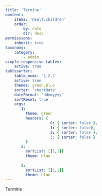 ```yaml
---
title: 'Termine'
content:
    items: '@self.children'
    order:
        by: date
        dir: desc
permissions:
    inherit: true
taxonomy:
    category:
        - admin
simple-responsive-tables:
    active: true
tablesorter:
    table_nums: '1,2,3'
    active: true
    themes: green,blue
    sorter: 'shortDate'
    dateFormat: 'ddmmyyyy'
    sortReset: true
    args:
       1:
         theme: green
         headers: {
                    0: { sorter: false },
                    1: { sorter: false},
                    2: { sorter: false },
                    3: { sorter: false }
         }
       2:
         sortList: [[1,1]]
         theme: blue
 
       3:
         sortList: [[1,1]]
         theme: blue 
---
```


Termine